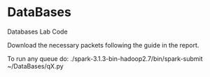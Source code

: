 # DataBases
Databases Lab Code

Download the necessary packets following the guide in the report.

To run any queue do:
./spark-3.1.3-bin-hadoop2.7/bin/spark-submit ~/DataBases/qX.py
